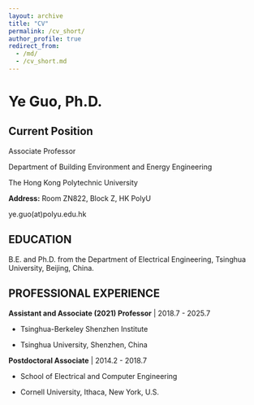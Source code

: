 ```yaml
---
layout: archive
title: "CV"
permalink: /cv_short/
author_profile: true
redirect_from:
  - /md/
  - /cv_short.md
---
```


# Ye Guo, Ph.D.

## Current Position
Associate Professor  

Department of Building Environment and Energy Engineering  

The Hong Kong Polytechnic University  

**Address:** Room ZN822, Block Z, HK PolyU  

ye.guo(at)polyu.edu.hk


## EDUCATION

B.E. and Ph.D. from the Department of Electrical Engineering, Tsinghua University, Beijing, China.


## PROFESSIONAL EXPERIENCE


**Assistant and Associate (2021) Professor** \| 2018.7 - 2025.7  

- Tsinghua-Berkeley Shenzhen Institute  

- Tsinghua University, Shenzhen, China  

**Postdoctoral Associate** \| 2014.2 - 2018.7  

- School of Electrical and Computer Engineering  

- Cornell University, Ithaca, New York, U.S.  

